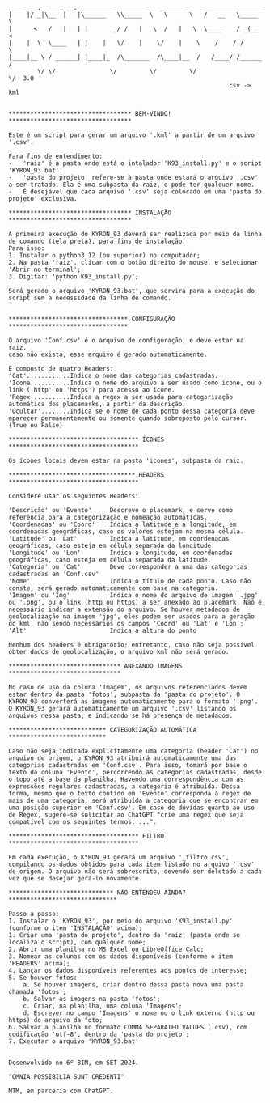 

    ____  __._____.___.__________ ________    _______     ________________
    |    |/ _|\__  |   |\______   \\_____  \   \      \   /   __   \_____  \ 
    |      <   /   |   | |       _/ /   |   \  /   |   \  \____    / _(__  < 
    |    |  \  \____   | |    |   \/    |    \/    |    \    /    / /       \
    |____|__ \ / ______| |____|_  /\_______  /\____|__  /   /____/ /______  /
            \/ \/               \/         \/         \/                  \/  3.0
                                                                 csv -> kml


    ********************************** BEM-VINDO! **********************************

    Este é um script para gerar um arquivo '.kml' a partir de um arquivo '.csv'.

    Fara fins de entendimento:
    -   'raiz' é a pasta onde está o intalador 'K93_install.py' e o script 'KYRON_93.bat'.
    -   'pasta do projeto' refere-se à pasta onde estará o arquivo '.csv' a ser tratado. Ela é uma subpasta da raiz, e pode ter qualquer nome.
    -   É desejável que cada arquivo '.csv' seja colocado em uma 'pasta do projeto' exclusiva.

    ********************************** INSTALAÇÃO **********************************

    A primeira execução do KYRON_93 deverá ser realizada por meio da linha de comando (tela preta), para fins de instalação.
    Para isso:
	1. Instalar o python3.12 (ou superior) no computador;
	2. Na pasta 'raiz', clicar com o botão direito do mouse, e selecionar 'Abrir no terminal';
   	3. Digitar: 'python K93_install.py';

    Será gerado o arquivo 'KYRON_93.bat', que servirá para a execução do script sem a necessidade da linha de comando.


    ********************************* CONFIGURAÇÃO *********************************

    O arquivo 'Conf.csv' é o arquivo de configuração, e deve estar na raiz.
    caso não exista, esse arquivo é gerado automaticamente.
    
    É composto de quatro Headers:
    'Cat'............Indica o nome das categorias cadastradas.
    'Icone'..........Indica o nome do arquivo a ser usado como icone, ou o link ('http' ou 'https') para acesso ao icone.
    'Regex'..........Indica a regex a ser usada para categorização automática dos placemarks, a partir da descrição.
    'Ocultar'........Indica se o nome de cada ponto dessa categoria deve aparecer permanentemente ou somente quando sobreposto pelo cursor. (True ou False)
    
    ************************************ ÍCONES ************************************

    Os ícones locais devem estar na pasta 'icones', subpasta da raiz.

    *********************************** HEADERS ************************************

    Considere usar os seguintes Headers:

    'Descrição' ou 'Evento'     Descreve o placemark, e serve como referência para a categorização e nomeação automáticas.
    'Coordenadas' ou 'Coord'    Indica a latitude e a longitude, em coordenadas geográficas, caso os valores estejam na mesma célula.
    'Latitude' ou 'Lat'         Indica a latitude, em coordenadas geográficas, caso esteja em célula separada da longitude. 
    'Longitude' ou 'Lon'        Indica a longitude, em coordenadas geográficas, caso esteja em célula separada da latitude.
    'Categoria' ou 'Cat'        Deve corresponder a uma das categorias cadastradas em 'Conf.csv'
    'Nome'                      Indica o título de cada ponto. Caso não conste, será gerado automaticamente com base na categoria.
    'Imagem' ou 'Img'           Indica o nome do arquivo de imagem '.jpg' ou '.png', ou o link (http ou https) a ser anexado ao placemark. Não é necessário indicar a extensão do arquivo. Se houver metadados de geolocalização na imagem 'jpg', eles podem ser usados para a geração do kml, não sendo necessários os campos 'Coord' ou 'Lat' e 'Lon';
    'Alt'                       Indica a altura do ponto
    
    Nenhum dos headers é obrigatório; entretanto, caso não seja possível obter dados de geolocalização, o arquivo kml não será gerado.

    ******************************* ANEXANDO IMAGENS *******************************

    No caso de uso da coluna 'Imagem', os arquivos referenciados devem estar dentro da pasta 'fotos', subpasta da 'pasta do projeto'. O KYRON_93 converterá as imagens automaticamente para o formato '.png'. O KYRON_93 gerará automaticamente um arquivo '.csv' listando os arquivos nessa pasta, e indicando se há presença de metadados.

    *************************** CATEGORIZAÇÃO AUTOMÁTICA ***************************

    Caso não seja indicada explicitamente uma categoria (header 'Cat') no arquivo de origem, o KYRON_93 atribuirá automaticamente uma das categorias cadastradas em 'Conf.csv'. Para isso, tomará por base o texto da coluna 'Evento', percorrendo as categorias cadastradas, desde o topo até a base da planilha. Havendo uma correspondência com as expressões regulares cadastradas, a categoria é atribuída. Dessa forma, mesmo que o texto contido em 'Evento' corresponda à regex de mais de uma categoria, será atribuída a categoria que se encontrar em uma posição superior em 'Conf.csv'. Em caso de dúvidas quanto ao uso de Regex, sugere-se solicitar ao ChatGPT "crie uma regex que seja compatível com os seguintes termos: ...".

    ************************************ FILTRO ************************************

    Em cada execução, o KYRON_93 gerará um arquivo '_filtro.csv', compilando os dados obtidos para cada item listado no arquivo '.csv' de origem. O arquivo não será sobrescrito, devendo ser deletado a cada vez que se desejar gerá-lo novamente.

    ***************************** NÃO ENTENDEU AINDA? ******************************

    Passo a passo:
    1. Instalar o 'KYRON_93', por meio do arquivo 'K93_install.py' (conforme o item 'INSTALAÇÃO' acima);
    1. Criar uma 'pasta do projeto', dentro da 'raiz' (pasta onde se localiza o script), com qualquer nome;
    2. Abrir uma planilha no MS Excel ou LibreOffice Calc;
    3. Nomear as colunas com os dados disponíveis (conforme o item 'HEADERS' acima);
    4. Lançar os dados disponíveis referentes aos pontos de interesse;
    5. Se houver fotos:
        a. Se houver imagens, criar dentro dessa pasta nova uma pasta chamada 'fotos';
        b. Salvar as imagens na pasta 'fotos';
        c. Criar, na planilha, uma coluna 'Imagens';
        d. Escrever no campo 'Imagens' o nome ou o link externo (http ou https) do arquivo da foto;
    6. Salvar a planilha no formato COMMA SEPARATED VALUES (.csv), com codificação 'utf-8', dentro da 'pasta do projeto';
    7. Executar o arquivo 'KYRON_93.bat'


    Desenvolvido no 6º BIM, em SET 2024.
    
    "OMNIA POSSIBILIA SUNT CREDENTI"

    MTM, em parceria com ChatGPT.
    
